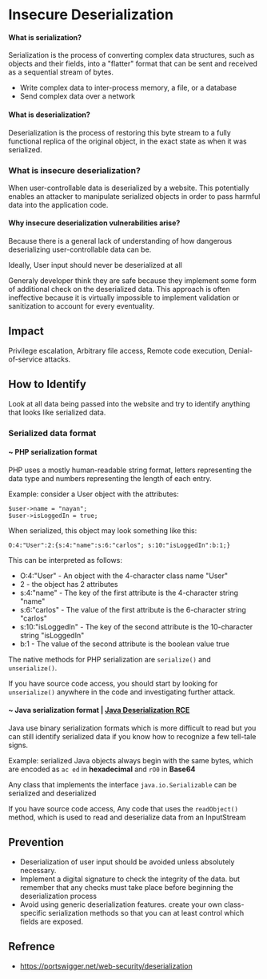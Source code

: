 # Insecure Deserialization

#### What is serialization?
Serialization is the process of converting complex data structures, such as objects and their fields, into a "flatter" format that can be sent and received as a sequential stream of bytes.
- Write complex data to inter-process memory, a file, or a database
- Send complex data over a network

#### What is deserialization?
Deserialization is the process of restoring this byte stream to a fully functional replica of the original object, in the exact state as when it was serialized.

### What is insecure deserialization?
When user-controllable data is deserialized by a website. This potentially enables an attacker to manipulate serialized objects in order to pass harmful data into the application code.

#### Why insecure deserialization vulnerabilities arise?
Because there is a general lack of understanding of how dangerous deserializing user-controllable data can be.

Ideally, User input should never be deserialized at all

Generaly developer think they are safe because they implement some form of additional check on the deserialized data. This approach is often ineffective because it is virtually impossible to implement validation or sanitization to account for every eventuality.

## Impact
Privilege escalation, Arbitrary file access, Remote code execution, Denial-of-service attacks. 

## How to Identify
Look at all data being passed into the website and try to identify anything that looks like serialized data.

### Serialized data format
#### ~ PHP serialization format
PHP uses a mostly human-readable string format, letters representing the data type and numbers representing the length of each entry. 

Example: consider a User object with the attributes:
```
$user->name = "nayan";
$user->isLoggedIn = true;
```
When serialized, this object may look something like this:
```
O:4:"User":2:{s:4:"name":s:6:"carlos"; s:10:"isLoggedIn":b:1;}
```
 This can be interpreted as follows:
    
   - O:4:"User" - An object with the 4-character class name "User"
   - 2 - the object has 2 attributes
   - s:4:"name" - The key of the first attribute is the 4-character string "name"
   - s:6:"carlos" - The value of the first attribute is the 6-character string "carlos"
   - s:10:"isLoggedIn" - The key of the second attribute is the 10-character string "isLoggedIn"
   - b:1 - The value of the second attribute is the boolean value true

The native methods for PHP serialization are `serialize()` and `unserialize()`.

If you have source code access, you should start by looking for `unserialize()` anywhere in the code and investigating further attack.

#### ~ Java serialization format | [Java Deserialization RCE](https://blog.securelayer7.net/thick-client-penetration-testing-3javadeserialization-exploit-rce/)
Java use binary serialization formats which is more difficult to read but you can still identify serialized data if you know how to recognize a few tell-tale signs.

Example: serialized Java objects always begin with the same bytes, which are encoded as `ac ed` in **hexadecimal** and `rO0` in **Base64**

Any class that implements the interface `java.io.Serializable` can be serialized and deserialized

If you have source code access, Any code that uses the `readObject()` method, which is used to read and deserialize data from an InputStream

## Prevention
- Deserialization of user input should be avoided unless absolutely necessary.
- Implement a digital signature to check the integrity of the data. but remember that any checks must take place before beginning the deserialization process
- Avoid using generic deserialization features. create your own class-specific serialization methods so that you can at least control which fields are exposed.

## Refrence
- https://portswigger.net/web-security/deserialization
